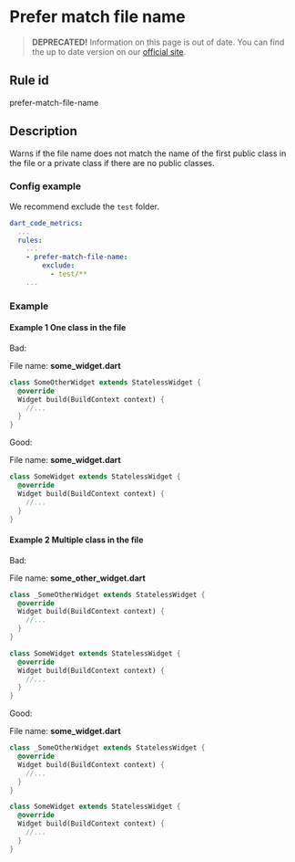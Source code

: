 # Prefer match file name

> **DEPRECATED!** Information on this page is out of date. You can find the up to date version on our [official site](https://dartcodemetrics.dev/docs/rules/common/prefer-match-file-name).

## Rule id

prefer-match-file-name

## Description

Warns if the file name does not match the name of the first public class in the file or a private class if there are no
public classes.

### Config example

We recommend exclude the `test` folder.

```yaml
dart_code_metrics:
  ...
  rules:
    ...
    - prefer-match-file-name:
        exclude:
          - test/**
    ...
```

### Example

#### Example 1 One class in the file

Bad:

File name: **some_widget.dart**

```dart
class SomeOtherWidget extends StatelessWidget {
  @override
  Widget build(BuildContext context) {
    //...
  }
}
```

Good:

File name: **some_widget.dart**

```dart
class SomeWidget extends StatelessWidget {
  @override
  Widget build(BuildContext context) {
    //...
  }
}
```

#### Example 2 Multiple class in the file

Bad:

File name: **some_other_widget.dart**

```dart
class _SomeOtherWidget extends StatelessWidget {
  @override
  Widget build(BuildContext context) {
    //...
  }
}

class SomeWidget extends StatelessWidget {
  @override
  Widget build(BuildContext context) {
    //...
  }
}
```

Good:

File name: **some_widget.dart**

```dart
class _SomeOtherWidget extends StatelessWidget {
  @override
  Widget build(BuildContext context) {
    //...
  }
}

class SomeWidget extends StatelessWidget {
  @override
  Widget build(BuildContext context) {
    //...
  }
}
```
